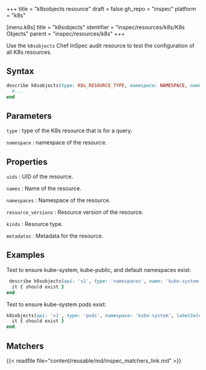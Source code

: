 +++
title = "k8sobjects resource"
draft = false
gh_repo = "inspec"
platform = "k8s"

[menu.k8s]
title = "k8sobjects"
identifier = "inspec/resources/k8s/K8s Objects"
parent = "inspec/resources/k8s"
+++

Use the `k8sobjects` Chef InSpec audit resource to test the configuration of all K8s resources.

## Syntax

```ruby
describe k8sobjects(type: K8s_RESOURCE_TYPE, namespace: NAMESPACE, name: RESOURCE_NAME) do
  #...
end
```

## Parameters

`type`
: type of the K8s resource that is for a query.

`namespace`
: namespace of the resource.

## Properties

`uids`
: UID of the resource.

`names`
: Name of the resource.

`namespaces`
: Namespace of the resource.

`resource_versions`
: Resource version of the resource.

`kinds`
: Resource type.

`metadatas`
: Metadata for the resource.

## Examples

Test to ensure kube-system, kube-public, and default namespaces exist:

```ruby
 describe k8sobjects(api: 'v1', type: 'namespaces', name: 'kube-system') do
  it { should exist }
end
```

Test to ensure kube-system pods exist:

```ruby
k8sobjects(api: 'v1', type: 'pods', namespace: 'kube-system', labelSelector: 'k8s-app=kube-proxy') do
  it { should exist }
end
```

## Matchers

{{< readfile file="content/reusable/md/inspec_matchers_link.md" >}}
